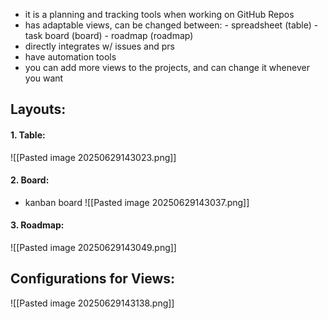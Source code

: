 
- it is a planning and tracking tools when working on GitHub Repos
- has adaptable views, can be changed between:
	  - spreadsheet (table)
	  - task board (board)
	  - roadmap (roadmap) 
- directly integrates w/ issues and prs
- have automation tools
- you can add more views to the projects, and can change it whenever you want


## Layouts:

#### 1. Table:
![[Pasted image 20250629143023.png]]

#### 2. Board:
- kanban board
![[Pasted image 20250629143037.png]]

#### 3. Roadmap:
![[Pasted image 20250629143049.png]]

## Configurations for Views:
![[Pasted image 20250629143138.png]]